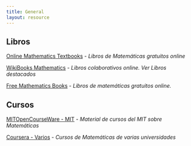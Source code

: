 ```yaml
---
title: General
layout: resource
---
```


## Libros

[Online Mathematics Textbooks]( http://people.math.gatech.edu/~cain/textbooks/onlinebooks.html ) - *Libros de Matemáticas gratuitos online*

[WikiBooks Mathematics](http://en.wikibooks.org/wiki/Category:University_level_mathematics_books) - *Libros colaborativos online. Ver Libros destacados*

[Free Mathematics Books](http://www.e-booksdirectory.com/mathematics.php) - *Libros de matemáticas gratuitos online.*

## Cursos

[MITOpenCourseWare - MIT](http://ocw.mit.edu/courses/mathematics/) - *Material de cursos del MIT sobre Matemáticas*

[Coursera - Varios](https://www.coursera.org/courses?&lngs=en,es&cats=math) - *Cursos de Matemáticas de varias universidades*
